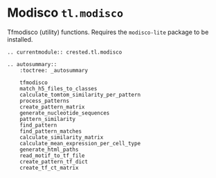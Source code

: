 # Modisco `tl.modisco`

Tfmodisco (utility) functions. Requires the `modisco-lite` package to be installed.

```{eval-rst}
.. currentmodule:: crested.tl.modisco
```

```{eval-rst}
.. autosummary::
    :toctree: _autosummary

    tfmodisco
    match_h5_files_to_classes
    calculate_tomtom_similarity_per_pattern
    process_patterns
    create_pattern_matrix
    generate_nucleotide_sequences
    pattern_similarity
    find_pattern
    find_pattern_matches
    calculate_similarity_matrix
    calculate_mean_expression_per_cell_type
    generate_html_paths
    read_motif_to_tf_file
    create_pattern_tf_dict
    create_tf_ct_matrix
```

